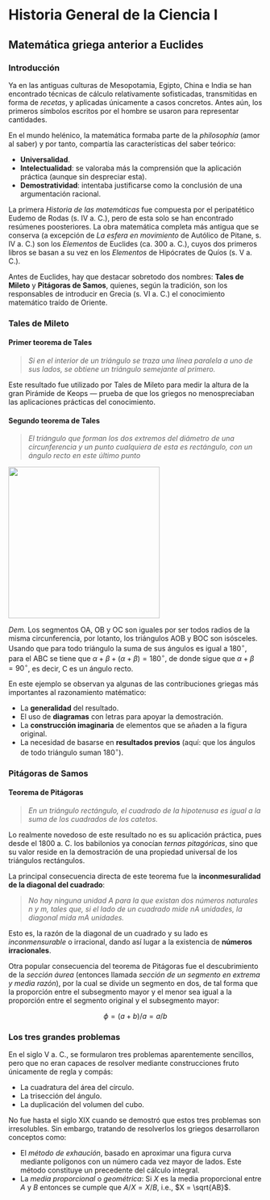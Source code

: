 # Historia General de la Ciencia I
## Matemática griega anterior a Euclides
### Introducción
Ya en las antiguas culturas de Mesopotamia, Egipto, China e India se han encontrado técnicas de cálculo relativamente sofisticadas, transmitidas en forma de *recetas*, y aplicadas únicamente a casos concretos. Antes aún, los primeros símbolos escritos por el hombre se usaron para representar cantidades. 

En el mundo helénico, la matemática formaba parte de la *philosophía* (amor al saber) y por tanto, compartía las características del saber teórico:
* **Universalidad**.
* **Intelectualidad**: se valoraba más la comprensión que la aplicación práctica (aunque sin despreciar esta).
* **Demostratividad**: intentaba justificarse como la conclusión de una argumentación racional.

La primera *Historia de las matemáticas* fue compuesta por el peripatético Eudemo de Rodas (s. IV a. C.), pero de esta solo se han encontrado resúmenes poosteriores. La obra matemática completa más antigua que se conserva (a excepción de *La esfera en movimiento* de Autólico de Pitane, s. IV a. C.) son los *Elementos* de Euclides (ca. 300 a. C.), cuyos dos primeros libros se basan a su vez en los *Elementos* de Hipócrates de Quíos (s. V a. C.).

Antes de Euclides, hay que destacar sobretodo dos nombres: **Tales de Mileto** y **Pitágoras de Samos**, quienes, según la tradición, son los responsables de introducir en Grecia (s. VI a. C.) el conocimiento matemático traído de Oriente.

### Tales de Mileto
#### Primer teorema de Tales
> *Si en el interior de un triángulo se traza una línea paralela a uno de sus lados, se obtiene un triángulo semejante al primero.*

Este resultado fue utilizado por Tales de Mileto para medir la altura de la gran Pirámide de Keops — prueba de que los griegos no menospreciaban las aplicaciones prácticas del conocimiento.

#### Segundo teorema de Tales
> *El triángulo que forman los dos extremos del diámetro de una circunferencia y un punto cualquiera de esta es rectángulo, con un ángulo recto en este último punto*
<img src="https://github.com/edugrinan/philosophy/assets/118669606/0eb7dbd1-af69-4aa9-8027-1f126eeb742c" width="300">

*Dem.* Los segmentos OA, OB y OC son iguales por ser todos radios de la misma circunferencia, por lotanto, los triángulos AOB y BOC son isósceles. Usando que para todo triángulo la suma de sus ángulos es igual a $180^\circ$, para el ABC se tiene que $\alpha + \beta + \left( \alpha + \beta \right) = 180^\circ$, de donde sigue que $\alpha + \beta = 90^\circ$, es decir, C es un ángulo recto.

En este ejemplo se observan ya algunas de las contribuciones griegas más importantes al razonamiento matématico:
* La **generalidad** del resultado.
* El uso de **diagramas** con letras para apoyar la demostración.
* La **construcción imaginaria** de elementos que se añaden a la figura original.
* La necesidad de basarse en **resultados previos** (aquí: que los ángulos de todo triángulo suman $180^\circ$).

### Pitágoras de Samos
#### Teorema de Pitágoras
> *En un triángulo rectángulo, el cuadrado de la hipotenusa es igual a la suma de los cuadrados de los catetos.*

Lo realmente novedoso de este resultado no es su aplicación práctica, pues desde el 1800 a. C. los babilonios ya conocían *ternas pitagóricas*, sino que su valor reside en la demostración de una propiedad universal de los triángulos rectángulos.

La principal consecuencia directa de este teorema fue la **inconmesuralidad de la diagonal del cuadrado**:
> _No hay ninguna unidad_ $A$ _para la que existan dos números naturales_ $n$ _y_ $m$_, tales que, si el lado de un cuadrado mide_ $nA$ _unidades, la diagonal mida_ $mA$ _unidades._

Esto es, la razón de la diagonal de un cuadrado y su lado es *inconmensurable* o irracional, dando así lugar a la existencia de **números irracionales**.

Otra popular consecuencia del teorema de Pitágoras fue el descubrimiento de la *sección áurea* (entonces llamada *sección de un segmento en extrema y media razón*), por la cual se divide un segmento en dos, de tal forma que la proporción entre el subsegmento mayor y el menor sea igual a la proporción entre el segmento original y el subsegmento mayor:

$$ \phi = (a+b)/a = a/b $$

### Los tres grandes problemas
En el siglo V a. C., se formularon tres problemas aparentemente sencillos, pero que no eran capaces de resolver mediante construcciones fruto únicamente de regla y compás:
* La cuadratura del área del círculo.
* La trisección del ángulo.
* La duplicación del volumen del cubo.

No fue hasta el siglo XIX cuando se demostró que estos tres problemas son irresolubles. Sin embargo, tratando de resolverlos los griegos desarrollaron conceptos como:
* El *método de exhaución*, basado en aproximar una figura curva mediante polígonos con un número cada vez mayor de lados. Este método constituye un precedente del cálculo integral.
* La *media proporcional* o *geométrica*: Si $X$ es la media proporcional entre $A$ y $B$ entonces se cumple que $A/X = X/B$, i.e., $X = \sqrt{AB}$.

